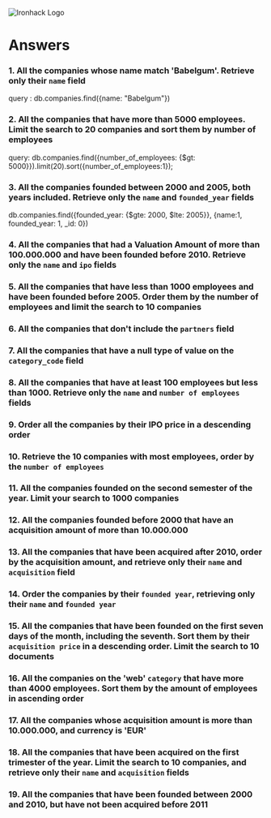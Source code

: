 ![Ironhack Logo](https://i.imgur.com/1QgrNNw.png)

# Answers

### 1. All the companies whose name match 'Babelgum'. Retrieve only their `name` field

query : db.companies.find({name: "Babelgum"})

### 2. All the companies that have more than 5000 employees. Limit the search to 20 companies and sort them by **number of employees**

query: db.companies.find({number_of_employees: {$gt: 5000}}).limit(20).sort({number_of_employees:1});

### 3. All the companies founded between 2000 and 2005, both years included. Retrieve only the `name` and `founded_year` fields

db.companies.find({founded_year: {$gte: 2000, $lte: 2005}}, {name:1, founded_year: 1, \_id: 0})

### 4. All the companies that had a Valuation Amount of more than 100.000.000 and have been founded before 2010. Retrieve only the `name` and `ipo` fields

<!-- Your Code Goes Here -->

### 5. All the companies that have less than 1000 employees and have been founded before 2005. Order them by the number of employees and limit the search to 10 companies

<!-- Your Code Goes Here -->

### 6. All the companies that don't include the `partners` field

<!-- Your Code Goes Here -->

### 7. All the companies that have a null type of value on the `category_code` field

<!-- Your Code Goes Here -->

### 8. All the companies that have at least 100 employees but less than 1000. Retrieve only the `name` and `number of employees` fields

<!-- Your Code Goes Here -->

### 9. Order all the companies by their IPO price in a descending order

<!-- Your Code Goes Here -->

### 10. Retrieve the 10 companies with most employees, order by the `number of employees`

<!-- Your Code Goes Here -->

### 11. All the companies founded on the second semester of the year. Limit your search to 1000 companies

<!-- Your Code Goes Here -->

### 12. All the companies founded before 2000 that have an acquisition amount of more than 10.000.000

<!-- Your Code Goes Here -->

### 13. All the companies that have been acquired after 2010, order by the acquisition amount, and retrieve only their `name` and `acquisition` field

<!-- Your Code Goes Here -->

### 14. Order the companies by their `founded year`, retrieving only their `name` and `founded year`

<!-- Your Code Goes Here -->

### 15. All the companies that have been founded on the first seven days of the month, including the seventh. Sort them by their `acquisition price` in a descending order. Limit the search to 10 documents

<!-- Your Code Goes Here -->

### 16. All the companies on the 'web' `category` that have more than 4000 employees. Sort them by the amount of employees in ascending order

<!-- Your Code Goes Here -->

### 17. All the companies whose acquisition amount is more than 10.000.000, and currency is 'EUR'

<!-- Your Code Goes Here -->

### 18. All the companies that have been acquired on the first trimester of the year. Limit the search to 10 companies, and retrieve only their `name` and `acquisition` fields

<!-- Your Code Goes Here -->

### 19. All the companies that have been founded between 2000 and 2010, but have not been acquired before 2011

<!-- Your Code Goes Here -->
